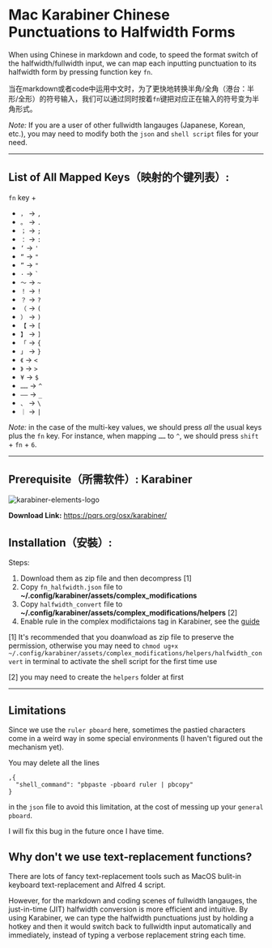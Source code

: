 # Mac Karabiner Chinese Punctuations to Halfwidth Forms

When using Chinese in markdown and code, to speed the format switch of the halfwidth/fullwidth input, we can map each inputting punctuation to its halfwidth form by pressing function key `fn`.

当在markdown或者code中运用中文时，为了更快地转换半角/全角（港台：半形/全形）的符号输入，我们可以通过同时按着`fn`键把对应正在输入的符号变为半角形式。

*Note:* If you are a user of other fullwidth langauges (Japanese, Korean, etc.), you may need to modify both the `json` and `shell script` files for your need.

---

## List of All Mapped Keys（映射的个键列表）:

`fn` key + 

- `，` -> `,`
- `。` -> `.`
- `；` -> `;`
- `：` -> `:`
- `‘` -> `'`
- `“` -> `"`
- `”` -> `"`
- `·` -> `` ` ``
- `～` -> `~`
- `！` -> `!` 
- `？` -> `?`
- `（` -> `(`
- `）` -> `)`
- `【` -> `[`
- `】` -> `]`
- `「` -> `{`
- `」` -> `}`
- `《` -> `<`
- `》` -> `>`
- `¥` -> `$` 
- `……` -> `^`
- `——` -> `_`
- `、` -> `\`
- `｜` -> `|`

*Note:* in the case of the multi-key values, we should press *all* the usual keys plus the `fn` key. For instance, when mapping `……` to `^`, we should press  `shift` + `fn` + `6`.

---

## Prerequisite（所需软件）: Karabiner

![karabiner-elements-logo](https://static.macupdate.com/products/25141/m/karabiner-elements-logo.png?v=1593415409)

**Download Link:** <https://pqrs.org/osx/karabiner/>

## Installation（安裝）:

Steps:

1. Download them as zip file and then decompress [1]
2. Copy `fn_halfwidth.json` file to **~/.config/karabiner/assets/complex_modifications**
3. Copy `halfwidth_convert` file to **~/.config/karabiner/assets/complex_modifications/helpers** [2]
4. Enable rule in the complex modifictaions tag in Karabiner, see the [guide](https://karabiner-elements.pqrs.org/docs/manual/configuration/configure-complex-modifications/)

[1] It's recommended that you doanwload as zip file to preserve the permission, otherwise you may need to `chmod ug+x ~/.config/karabiner/assets/complex_modifications/helpers/halfwidth_convert` in terminal to activate the shell script for the first time use

[2] you may need to create the `helpers` folder at first

---

## Limitations

Since we use the `ruler pboard` here, sometimes the pastied characters come in a weird way in some special environments (I haven't figured out the mechanism yet). 

You may delete all the lines 

```
,{
  "shell_command": "pbpaste -pboard ruler | pbcopy" 
}
```

in the `json` file to avoid this limitation, at the cost of messing up your `general pboard`.

I will fix this bug in the future once I have time.

## Why don't we use text-replacement functions? 

There are lots of fancy text-replacement tools such as MacOS bulit-in keyboard text-replacement and Alfred 4 script.

However, for the markdown and coding scenes of fullwidth langauges, the just-in-time (JIT) halfwidth conversion is more efficient and intuitive. By using Karabiner, we can type the halfwidth punctuations just by holding a hotkey and then it would switch back to fullwidth input automatically and immediately, instead of typing a verbose replacement string each time.
